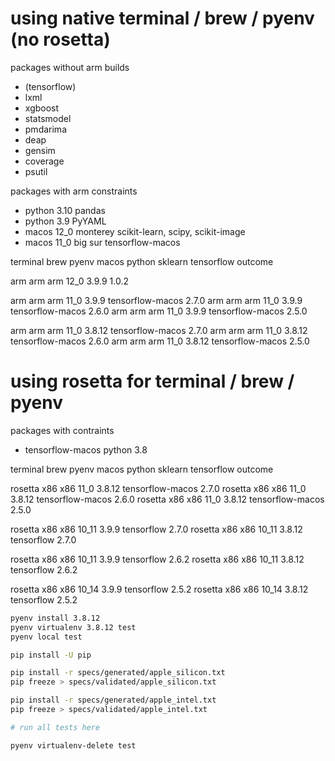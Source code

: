 
# using native terminal / brew / pyenv (no rosetta)

packages without arm builds
- (tensorflow)
- lxml
- xgboost
- statsmodel
- pmdarima
- deap
- gensim
- coverage
- psutil

packages with arm constraints
- python 3.10           pandas
- python 3.9            PyYAML
- macos 12_0 monterey   scikit-learn, scipy, scikit-image
- macos 11_0 big sur    tensorflow-macos

terminal    brew    pyenv   macos   python  sklearn     tensorflow                  outcome

arm         arm     arm     12_0    3.9.9   1.0.2

arm         arm     arm     11_0    3.9.9               tensorflow-macos  2.7.0
arm         arm     arm     11_0    3.9.9               tensorflow-macos  2.6.0
arm         arm     arm     11_0    3.9.9               tensorflow-macos  2.5.0

arm         arm     arm     11_0    3.8.12              tensorflow-macos  2.7.0
arm         arm     arm     11_0    3.8.12              tensorflow-macos  2.6.0
arm         arm     arm     11_0    3.8.12              tensorflow-macos  2.5.0

# using rosetta for terminal / brew / pyenv

packages with contraints
- tensorflow-macos      python 3.8

terminal    brew    pyenv   macos   python  sklearn     tensorflow                  outcome

rosetta     x86     x86     11_0    3.8.12              tensorflow-macos  2.7.0
rosetta     x86     x86     11_0    3.8.12              tensorflow-macos  2.6.0
rosetta     x86     x86     11_0    3.8.12              tensorflow-macos  2.5.0

rosetta     x86     x86     10_11   3.9.9               tensorflow        2.7.0
rosetta     x86     x86     10_11   3.8.12              tensorflow        2.7.0

rosetta     x86     x86     10_11   3.9.9               tensorflow        2.6.2
rosetta     x86     x86     10_11   3.8.12              tensorflow        2.6.2

rosetta     x86     x86     10_14   3.9.9               tensorflow        2.5.2
rosetta     x86     x86     10_14   3.8.12              tensorflow        2.5.2

``` bash
pyenv install 3.8.12
pyenv virtualenv 3.8.12 test
pyenv local test

pip install -U pip

pip install -r specs/generated/apple_silicon.txt
pip freeze > specs/validated/apple_silicon.txt

pip install -r specs/generated/apple_intel.txt
pip freeze > specs/validated/apple_intel.txt

# run all tests here

pyenv virtualenv-delete test
```
